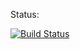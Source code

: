 Status:


[![Build Status](https://cloud.drone.io/api/badges/sh33pz0r/alpine-base-image/status.svg)](https://cloud.drone.io/sh33pz0r/alpine-base-image)
